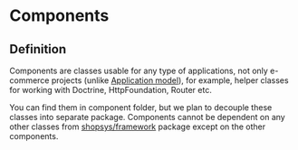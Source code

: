 # Components

## Definition

Components are classes usable for any type of applications, not only e-commerce projects (unlike [Application model](../model/introduction-to-model-architecture.md)),
for example, helper classes for working with Doctrine, HttpFoundation, Router etc.

You can find them in component folder, but we plan to decouple these classes into separate package.
Components cannot be dependent on any other classes from [shopsys/framework](https://github.com/shopsys/framework) package except on the other components.
